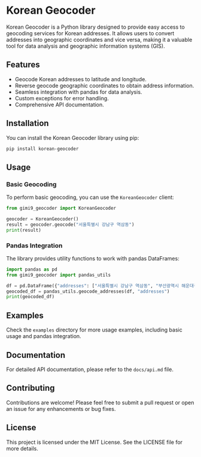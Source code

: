 # Korean Geocoder

Korean Geocoder is a Python library designed to provide easy access to geocoding services for Korean addresses. It allows users to convert addresses into geographic coordinates and vice versa, making it a valuable tool for data analysis and geographic information systems (GIS).

## Features

- Geocode Korean addresses to latitude and longitude.
- Reverse geocode geographic coordinates to obtain address information.
- Seamless integration with pandas for data analysis.
- Custom exceptions for error handling.
- Comprehensive API documentation.

## Installation

You can install the Korean Geocoder library using pip:

```bash
pip install korean-geocoder
```

## Usage

### Basic Geocoding

To perform basic geocoding, you can use the `KoreanGeocoder` client:

```python
from gimi9_geocoder import KoreanGeocoder

geocoder = KoreanGeocoder()
result = geocoder.geocode("서울특별시 강남구 역삼동")
print(result)
```

### Pandas Integration

The library provides utility functions to work with pandas DataFrames:

```python
import pandas as pd
from gimi9_geocoder import pandas_utils

df = pd.DataFrame({"addresses": ["서울특별시 강남구 역삼동", "부산광역시 해운대구"]})
geocoded_df = pandas_utils.geocode_addresses(df, "addresses")
print(geocoded_df)
```

## Examples

Check the `examples` directory for more usage examples, including basic usage and pandas integration.

## Documentation

For detailed API documentation, please refer to the `docs/api.md` file.

## Contributing

Contributions are welcome! Please feel free to submit a pull request or open an issue for any enhancements or bug fixes.

## License

This project is licensed under the MIT License. See the LICENSE file for more details.